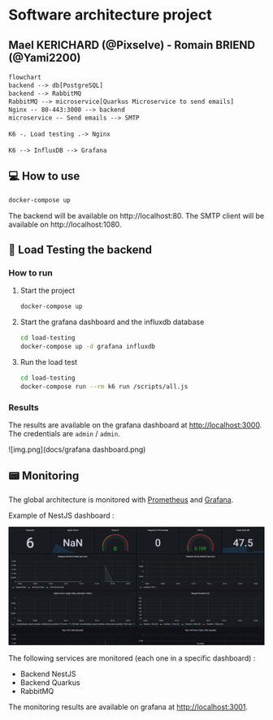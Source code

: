 # Software architecture project
## Mael KERICHARD (@Pixselve) - Romain BRIEND (@Yami2200)

```mermaid
flowchart
backend --> db[PostgreSQL]
backend --> RabbitMQ
RabbitMQ --> microservice[Quarkus Microservice to send emails]
Nginx -- 80-443:3000 --> backend
microservice -- Send emails --> SMTP

K6 -. Load testing .-> Nginx

K6 --> InfluxDB --> Grafana
```


## 💻 How to use

```bash
docker-compose up
```

The backend will be available on http://localhost:80.
The SMTP client will be available on http://localhost:1080.

## 🚛 Load Testing the backend

### How to run

1. Start the project
    
    ```bash
    docker-compose up
    ```

2. Start the grafana dashboard and the influxdb database

    ```bash
    cd load-testing
    docker-compose up -d grafana influxdb
    ```

3. Run the load test

    ```bash
    cd load-testing
    docker-compose run --rm k6 run /scripts/all.js
    ```

### Results

The results are available on the grafana dashboard at [http://localhost:3000](http://localhost:3000).
The credentials are `admin` / `admin`.

![img.png](docs/grafana dashboard.png)

## 📟 Monitoring

The global architecture is monitored with [Prometheus](https://prometheus.io/) and [Grafana](https://grafana.com/).

Example of NestJS dashboard :

![Grafana nest JS](docs/grafana-dashboard-nestjs.png)

The following services are monitored (each one in a specific dashboard) :
- Backend NestJS
- Backend Quarkus
- RabbitMQ

The monitoring results are available on grafana at [http://localhost:3001](http://localhost:3001).


